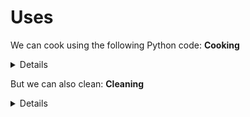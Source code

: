 # Uses
We can cook using the following Python code:
**Cooking** <details>
<p>

```python3
x = 2 * 8
print("This script prints something:", x)
"""
This script prints something: 16

"""
```


</p>
</details>

  But we can also clean:
**Cleaning** <details>
<p>

```python3
y = 34 % 5
print("this script prints another thing.", y)
"""
this script prints another thing. 4

"""
```


</p>
</details>
